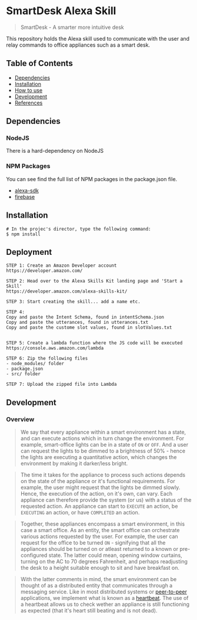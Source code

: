 # SmartDesk Alexa Skill
> SmartDesk - A smarter more intuitive desk

This repository holds the Alexa skill used to communicate with the user and relay commands to office appliances such as a smart desk.

## Table of Contents
- [Dependencies](#dependencies)
- [Installation](#installation)
- [How to use](#how-to-use)
- [Development](#development)
- [References](#references)

## Dependencies

### NodeJS
There is a hard-dependency on NodeJS

### NPM Packages

You can see find the full list of NPM packages in the package.json file.

- [alexa-sdk](https://www.npmjs.com/package/alexa-sdk)
- [firebase](https://www.npmjs.com/package/firebase)

## Installation

```
# In the projec's director, type the following command:
$ npm install
```

## Deployment

```
STEP 1: Create an Amazon Developer account
https://developer.amazon.com/

STEP 2: Head over to the Alexa Skills Kit landing page and 'Start a Skill'
https://developer.amazon.com/alexa-skills-kit/

STEP 3: Start creating the skill... add a name etc.

STEP 4: 
Copy and paste the Intent Schema, found in intentSchema.json
Copy and paste the utterances, found in utterances.txt
Copy and paste the custome slot values, found in slotValues.txt


STEP 5: Create a lambda function where the JS code will be executed
https://console.aws.amazon.com/lambda

STEP 6: Zip the following files
- node_modules/ folder
- package.json
- src/ folder

STEP 7: Upload the zipped file into Lambda
```

## Development

### Overview

> We say that every appliance within a smart environment has a state, and can execute actions which in turn change the environment.
> For example, smart-office lights can be in a state of ```ON``` or ```OFF```. 
> And a user can request the lights to be dimmed to a brightness of 50% - hence the lights are executing a quantitative action, which changes the environment by making it darker/less bright. 

> The time it takes for the appliance to process such actions depends on the state of the appliance or it's functional requirements. For example, the user might request that the lights be dimmed slowly. Hence, the execution of the action, on it's own, can vary. Each appliance can therefore provide the system (or us) with a status of the requested action. An appliance can start to  ```EXECUTE``` an action, be ```EXECUTING``` an action, or have ```COMPLETED``` an action.

> Together, these appliances encompass a smart environment, in this case a smart office. As an entity, the smart office can orchestrate various actions requested by the user. For example, the user can request for the office to be turned ```ON``` - signifying that all the appliances should be turned on or atleast returned to a known or pre-configured state. The latter could mean, opening window curtains, turning on the AC to 70 degrees Fahrenheit, and perhaps readjusting the desk to a height suitable enough to sit and have breakfast on.

> With the latter comments in mind, the smart environment can be thought of as a distributed entity that communicates through a messaging service. Like in most distributed systems or [peer-to-peer](https://en.wikipedia.org/wiki/Peer-to-peer) applications, we implement what is known as a [heartbeat](https://en.wikipedia.org/wiki/Heartbeat_(computing)). The use of a heartbeat allows us to check wether an appliance is still functioning as expected (that it's heart still beating and is not dead).
